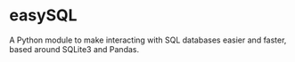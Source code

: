# easySQL
A Python module to make interacting with SQL databases easier and faster, based around SQLite3 and Pandas.
